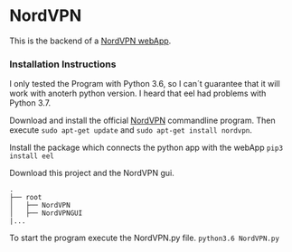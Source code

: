 # NordVPN

This is the backend of a [NordVPN webApp](https://github.com/HuiiBuh/NordVPNGUI). 


### Installation Instructions
I only tested the Program with Python 3.6, so I can´t guarantee that it will work with anoterh python version. I heard that eel had problems with Python 3.7. 

Download and install the official [NordVPN](https://nordvpn.com/de/download/linux/) commandline program. 
Then execute ```sudo apt-get update``` and ```sudo apt-get install nordvpn```.

Install the package which connects the python app with the webApp
```pip3 install eel```

Download this project and the NordVPN gui.
```
.
├── root                   
│   ├── NordVPN
│   ├── NordVPNGUI
|...
```

To start the program execute the NordVPN.py file.
```python3.6 NordVPN.py```

